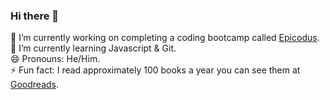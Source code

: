 ### Hi there 👋

🔭 I’m currently working on completing a coding bootcamp called <a href="https://www.epicodus.com/" target="_blank">Epicodus</a>.<br>
🌱 I’m currently learning Javascript & Git.<br>
😄 Pronouns: He/Him.<br>
⚡ Fun fact: I read approximately 100 books a year you can see them at <a href="https://www.goodreads.com/user/show/126122045-patrick-dolan" target="_blank">Goodreads</a>.<br>
